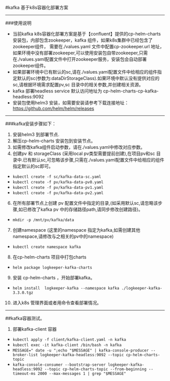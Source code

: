 #kafka 基于k8s容器化部署方案

-----
###使用说明

- 当前kafka k8s容器化部署方案是基于【confluent】提供的cp-helm-charts安装包，内部包含zookeeper，kafka 组件，如果k8s集群中已经包含了zookeeper组件，
需要在./values.yaml 文件中配置cp-zookeeper.url 地址，如果环境中没有部署zookeeper,可以使用安装包自带zookeeper,只需在./values.yaml配置文件中打开zookeeper服务，安装包会自动部署zookeeper组件。
- 如果部署环境中已有默认的sc,请在./values.yaml配置文件中给相应的组件指定默认的sc(参数为:dataDirStorageClass).如果环境中默认没有提供对应的sc,请根据环境需求配置pv,sc 目录中的相关参数,并创建相关资源。
- kafka 部署headless service 默认访问地址为 cp-helm-charts-cp-kafka-headless:9092
- 安装包使用helm3 安装，如需要安装请参考下载连接地址：https://github.com/helm/helm/releases

----

###kafka安装步骤如下：

1. 安装helm3 到部署节点. 
2. 解压cp-helm-charts 安装包到安装节点。
3. 如需修改kafka组件启动参数，请在./values.yaml中修改对应参数。
5. 创建pv 和 storageClass (采用local pv类型需要提前创建),在项目pv和sc 目录中.已有默认sc,可忽略该步骤,只需在./values.yaml配置文件中给相应的组件指定默认的sc即可。
-  `kubectl create -f sc/kafka-data-sc.yaml`
-  `kubectl create -f pv/kafka-data-pv0.yaml` 
-  `kubectl create -f pv/kafka-data-pv1.yaml` 
-  `kubectl create -f pv/kafka-data-pv2.yaml`  
6. 在所有部署节点上创建 pv 配置文件中指定的目录,(如采用默认sc,请忽略该步骤,如已修改了kafka pv 中的存储路径path,请同步修改创建路径)。
-  `mkdir -p /mnt/pv/kafka/data` 
7. 创建namespace (这里的namespace 指定为kafka,如需创建其他namespace,请修改与之相关的pv中的namespace)
-  `kubectl create namespace kafka` 
8. 在cp-helm-charts 项目中打包charts
-  `helm package logkeeper-kafka-charts` 
9. 安装 cp-helm-charts ，开始部署kafka。
-  `helm install  logkeeper-kafka --namespace kafka ./logkeeper-kafka-3.3.0.tgz` 
10. 进入k8s 管理界面或者用命令查看部署情况。

----

##kafka容器测试。

1. 部署kafka-client 容器
- `kubectl apply -f client/kafka-client.yaml -n kafka `  
- `kubectl exec -it kafka-client /bin/bash -n kafka` 
- `MESSAGE=" date -u ";echo "$MESSAGE" | kafka-console-producer --broker-list logkeeper-kafka-headless:9092 --topic cp-helm-charts-topic` 
- `kafka-console-consumer --bootstrap-server logkeeper-kafka-headless:9092 --topic cp-helm-charts-topic --from-beginning --timeout-ms 2000 --max-messages 1 | grep "$MESSAGE"`